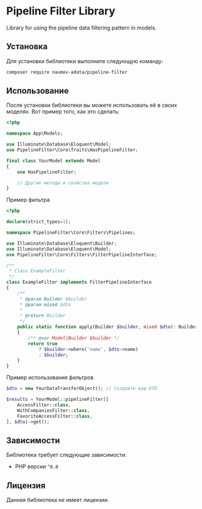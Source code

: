 # Pipeline Filter Library

Library for using the pipeline data filtering pattern in models.

## Установка

Для установки библиотеки выполните следующую команду:

```bash
composer require naumov-adata/pipeline-filter
```

## Использование

После установки библиотеки вы можете использовать её в своих моделях. Вот пример того, как это сделать:

```php
<?php

namespace App\Models;

use Illuminate\Database\Eloquent\Model;
use PipelineFilter\Core\Traits\HasPipelineFilter;

final class YourModel extends Model
{
    use HasPipelineFilter;

    // Другие методы и свойства модели
}
```

Пример фильтра
```php
<?php

declare(strict_types=1);

namespace PipelineFilter\Core\Filters\Pipelines;

use Illuminate\Database\Eloquent\Builder;
use Illuminate\Database\Eloquent\Model;
use PipelineFilter\Core\Filters\FilterPipelineInterface;

/**
 * Class ExampleFilter
 */
class ExampleFilter implements FilterPipelineInterface
{
    /**
     * @param Builder $builder
     * @param mixed $dto
     *
     * @return Builder
     */
    public static function apply(Builder $builder, mixed $dto): Builder
    {
        /** @var Model|Builder $builder */
        return true
            ? $builder->where('name', $dto->name)
            : $builder;
    }
}
```

Пример использования фильтров
```php
$dto = new YourDataTransferObject(); // Создайте ваш DTO

$results = YourModel::pipelineFilter([
    AccessFilter::class,
    WithCompaniesFilter::class,
    FavoriteAccessFilter::class,
], $dto)->get();
```

## Зависимости

Библиотека требует следующие зависимости:

- PHP версии `^8.0`

## Лицензия

Данная библиотека не имеет лицензии.
